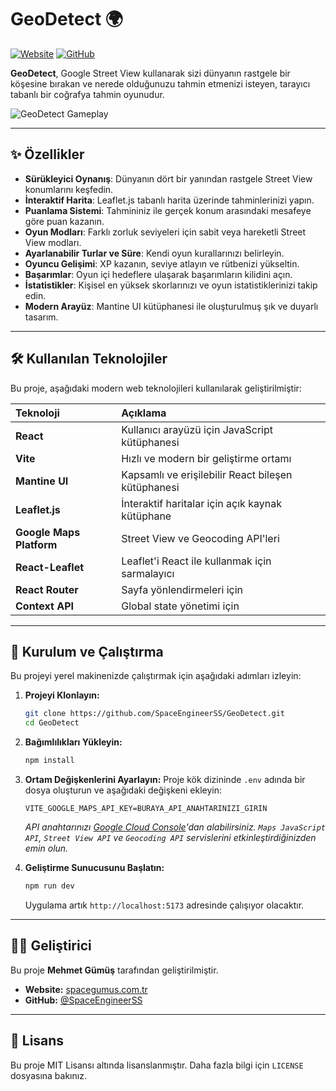 # GeoDetect 🌍

[![Website](https://img.shields.io/badge/Website-spacegumus.com.tr-blue?style=flat-square)](https://spacegumus.com.tr)
[![GitHub](https://img.shields.io/badge/GitHub-SpaceEngineerSS-black?style=flat-square)](https://github.com/SpaceEngineerSS)

**GeoDetect**, Google Street View kullanarak sizi dünyanın rastgele bir köşesine bırakan ve nerede olduğunuzu tahmin etmenizi isteyen, tarayıcı tabanlı bir coğrafya tahmin oyunudur.

![GeoDetect Gameplay](https://i.imgur.com/example.png)  <!-- TODO: Add a real screenshot -->

---

## ✨ Özellikler

- **Sürükleyici Oynanış**: Dünyanın dört bir yanından rastgele Street View konumlarını keşfedin.
- **İnteraktif Harita**: Leaflet.js tabanlı harita üzerinde tahminlerinizi yapın.
- **Puanlama Sistemi**: Tahmininiz ile gerçek konum arasındaki mesafeye göre puan kazanın.
- **Oyun Modları**: Farklı zorluk seviyeleri için sabit veya hareketli Street View modları.
- **Ayarlanabilir Turlar ve Süre**: Kendi oyun kurallarınızı belirleyin.
- **Oyuncu Gelişimi**: XP kazanın, seviye atlayın ve rütbenizi yükseltin.
- **Başarımlar**: Oyun içi hedeflere ulaşarak başarımların kilidini açın.
- **İstatistikler**: Kişisel en yüksek skorlarınızı ve oyun istatistiklerinizi takip edin.
- **Modern Arayüz**: Mantine UI kütüphanesi ile oluşturulmuş şık ve duyarlı tasarım.

---

## 🛠️ Kullanılan Teknolojiler

Bu proje, aşağıdaki modern web teknolojileri kullanılarak geliştirilmiştir:

| Teknoloji | Açıklama |
| :--- | :--- |
| **React** | Kullanıcı arayüzü için JavaScript kütüphanesi |
| **Vite** | Hızlı ve modern bir geliştirme ortamı |
| **Mantine UI** | Kapsamlı ve erişilebilir React bileşen kütüphanesi |
| **Leaflet.js** | İnteraktif haritalar için açık kaynak kütüphane |
| **Google Maps Platform** | Street View ve Geocoding API'leri |
| **React-Leaflet** | Leaflet'i React ile kullanmak için sarmalayıcı |
| **React Router** | Sayfa yönlendirmeleri için |
| **Context API** | Global state yönetimi için |

---

## 🚀 Kurulum ve Çalıştırma

Bu projeyi yerel makinenizde çalıştırmak için aşağıdaki adımları izleyin:

1.  **Projeyi Klonlayın:**
    ```bash
    git clone https://github.com/SpaceEngineerSS/GeoDetect.git
    cd GeoDetect
    ```

2.  **Bağımlılıkları Yükleyin:**
    ```bash
    npm install
    ```

3.  **Ortam Değişkenlerini Ayarlayın:**
    Proje kök dizininde `.env` adında bir dosya oluşturun ve aşağıdaki değişkeni ekleyin:
    ```
    VITE_GOOGLE_MAPS_API_KEY=BURAYA_API_ANAHTARINIZI_GIRIN
    ```
    *API anahtarınızı [Google Cloud Console](https://console.cloud.google.com/)'dan alabilirsiniz. `Maps JavaScript API`, `Street View API` ve `Geocoding API` servislerini etkinleştirdiğinizden emin olun.*

4.  **Geliştirme Sunucusunu Başlatın:**
    ```bash
    npm run dev
    ```
    Uygulama artık `http://localhost:5173` adresinde çalışıyor olacaktır.

---

## 👨‍💻 Geliştirici

Bu proje **Mehmet Gümüş** tarafından geliştirilmiştir.

- **Website:** [spacegumus.com.tr](https://spacegumus.com.tr)
- **GitHub:** [@SpaceEngineerSS](https://github.com/SpaceEngineerSS)

---

## 📜 Lisans

Bu proje MIT Lisansı altında lisanslanmıştır. Daha fazla bilgi için `LICENSE` dosyasına bakınız.
